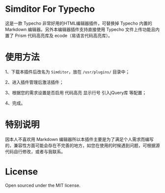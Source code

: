# Simditor For Typecho

这是一款 Typecho 非常好用的HTML编辑器插件，可替换掉 Typecho 内置的 Markdown 编辑器。另外本编辑器插件支持直接使用 Typecho 文件上传功能且内置了 Prism 代码高亮库及 ecode（易语言代码高亮库）。


# 使用方法

1、下载本插件后改名为 `Simditor`，放在 `/usr/plugins/` 目录中；

2、进入插件管理后激活插件；

3、根据您的需求设置是否启用 代码高亮 显示行号 引入jQuery库 等配置；

4、完成。


# 特别说明

因本人不喜欢用 Markdown 编辑器所以本插件主要是为了满足个人需求而编写的，兼容性方面可能会存在不完善的地方，如您在使用的时候遇到问题，可根据源代码自行修改，或者与我联系。

# License

Open sourced under the MIT license.
